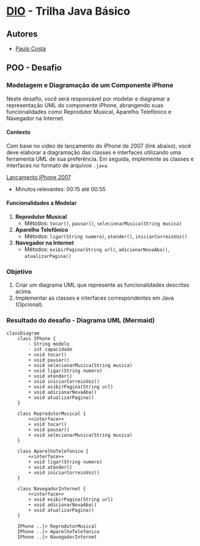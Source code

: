 # [DIO](www.dio.me) - Trilha Java Básico

## Autores
- [Paulo Costa](https://github.com/paulowdev)

## POO - Desafio

### Modelagem e Diagramação de um Componente iPhone

Neste desafio, você será responsável por modelar e diagramar a representação UML do componente iPhone, abrangendo suas funcionalidades como Reprodutor Musical, Aparelho Telefônico e Navegador na Internet.

#### Contexto
Com base no vídeo de lançamento do iPhone de 2007 (link abaixo), você deve elaborar a diagramação das classes e interfaces utilizando uma ferramenta UML de sua preferência. Em seguida, implemente as classes e interfaces no formato de arquivos `.java`.

[Lançamento iPhone 2007](https://www.youtube.com/watch?v=9ou608QQRq8)
- Minutos relevantes: 00:15 até 00:55

#### Funcionalidades a Modelar
1. **Reprodutor Musical**
   - Métodos: `tocar()`, `pausar()`, `selecionarMusica(String musica)`
2. **Aparelho Telefônico**
   - Métodos: `ligar(String numero)`, `atender()`, `iniciarCorreioVoz()`
3. **Navegador na Internet**
   - Métodos: `exibirPagina(String url)`, `adicionarNovaAba()`, `atualizarPagina()`

### Objetivo
1. Criar um diagrama UML que represente as funcionalidades descritas acima.
2. Implementar as classes e interfaces correspondentes em Java (Opcional).

### Resultado do desafio - Diagrama UML (Mermaid)
```mermaid
classDiagram
    class IPhone {
        - String modelo
        - int capacidade
        + void tocar()
        + void pausar()
        + void selecionarMusica(String musica)
        + void ligar(String numero)
        + void atender()
        + void iniciarCorreioVoz()
        + void exibirPagina(String url)
        + void adicionarNovaAba()
        + void atualizarPagina()
    }

    class ReprodutorMusical {
        <<interface>>
        + void tocar()
        + void pausar()
        + void selecionarMusica(String musica)
    }

    class AparelhoTelefonico {
        <<interface>>
        + void ligar(String numero)
        + void atender()
        + void iniciarCorreioVoz()
    }

    class NavegadorInternet {
        <<interface>>
        + void exibirPagina(String url)
        + void adicionarNovaAba()
        + void atualizarPagina()
    }

    IPhone ..|> ReprodutorMusical
    IPhone ..|> AparelhoTelefonico
    IPhone ..|> NavegadorInternet
```
